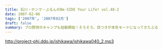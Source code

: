 ```yaml
---
title: 石川・ホンマ・ぶるんのBe-SIDE Your Life! vol.40-2
date: 2007-02-06
tags: ['2007年', '2007年02月']
draft: false
summary: プロ野球のキャンプも始動開始！そろそろ、目つきが本気モードになってきたぶるんのトークが冴え渡る？？そして一部ビーサイメンバーでブームの？PS2ゲームの「サカつく」。みんなハマるのかどうか？そして仕事に支障をきたすのではないか？注目が集まるキャンプインの時期であります。NAMAE
---
```


http://project-phi.ddo.jp/ishikawa/ishikawa040_2.mp3
